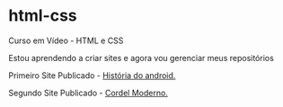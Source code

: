 # html-css
 Curso em Vídeo - HTML e CSS

Estou aprendendo a criar sites e agora vou gerenciar meus repositórios

Primeiro Site Publicado - <a href="https://lucasbarbosadeveloper.github.io/projeto-android/" target="_blank">História do android.</a>

Segundo Site Publicado - <a href="https://lucasbarbosadeveloper.github.io/projeto-cordel/cordel.html" target="_blank">Cordel Moderno.</a>